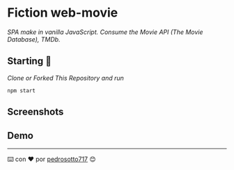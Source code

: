 
<script>
    if(location.href === 'https://pedrosotto717.github.io/fiction/')
        location.assign('https://pedrosotto717.github.io/fiction/dist')
</script>
# Fiction web-movie

_SPA make in vanilla JavaScript. Consume the Movie API (The Movie Database), TMDb._

## Starting 🚀

_Clone or Forked This Repository and run_

```
npm start
```

## Screenshots

## Demo




---
⌨️ con ❤️ por [pedrosotto717](https://github.com/pedrosotto717) 😊
